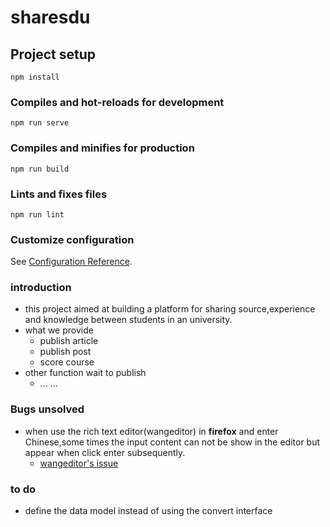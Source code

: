 # sharesdu


## Project setup
```
npm install
```

### Compiles and hot-reloads for development
```
npm run serve
```

### Compiles and minifies for production
```
npm run build
```

### Lints and fixes files
```
npm run lint
```

### Customize configuration
See [Configuration Reference](https://cli.vuejs.org/config/).

### introduction

- this project aimed at building a platform for sharing source,experience and knowledge between students in an university. 
- what we provide  
  - publish article  
  - publish post  
  - score course 
- other function wait to publish  
  - ... ...  


### Bugs unsolved  
- when use the rich text editor(wangeditor) in **firefox** and enter Chinese,some times the input content can not be show in the editor but appear when click enter subsequently.
  - [wangeditor's issue](https://github.com/wangeditor-next/wangEditor-next/issues/535)  


### to do  
- define the data model instead of using the convert interface  
